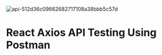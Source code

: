 ![api-512d36c09662682717108a38bbb5c57d](https://github.com/Sabeerwaqas/React-Axios-API-With-Testing-Using-Postman/assets/71982222/dc007398-eec1-4eac-8821-d6d52f02c2a7)
<h1>
  React Axios API Testing Using Postman
</h1>

